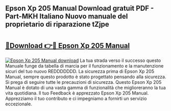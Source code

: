 ## Epson Xp 205 Manual Download gratuit PDF - Part-MKH Italiano Nuovo manuale del proprietario di riparazione tZjpe

# <h2><a href="http://df9m5e.blite.top/?on=Epson+Xp+205+Manual">🔗Download 👉🔴 Epson Xp 205 Manual</a></h2>

[![Epson Xp 205 Manual download](https://i.imgur.com/lujVjoI.png)](http://df9m5e.blite.top/?on=Epson+Xp+205+Manual)
La tua strada verso il successo questo Manuale funge da tabella di marcia per il funzionamento e la manutenzione sicuri del tuo nuovo REDDDDDDD. La sicurezza prima di Epson Xp 205 Manual, sempre questo prodotto è stato progettato pensando alla sicurezza. Si prega di seguire tutte le precauzioni di sicurezza. Questo Epson Xp 205 Manual è dotato di una vasta gamma di funzionalità che miglioreranno la tua vita quotidiana. Il tuo Feedback è apprezzato Epson Xp 205 Manual. Apprezziamo il tuo contributo e ci impegniamo a fornirti un servizio eccezionale.

